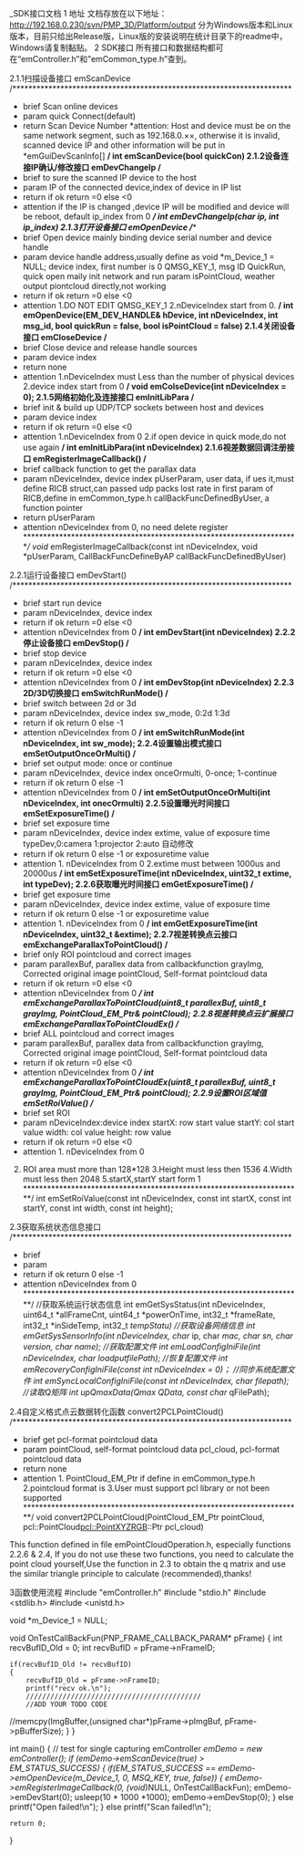 _SDK接口文档
1 地址
文档存放在以下地址：
http://192.168.0.230/svn/PMP_3D/Platform/output
分为Windows版本和Linux版本，目前只给出Release版，Linux版的安装说明在统计目录下的readme中，Windows请复制黏贴。
2 SDK接口
所有接口和数据结构都可在“emController.h”和”emCommon_type.h”查到。

2.1.1扫描设备接口 emScanDevice
/**********************************************************************
* brief 		Scan online devices
* param 	quick Connect(default)
* return		Scan Device Number
*attention: Host and device must be on the same network segment, such as 192.168.0.××, otherwise it is invalid, scanned device IP and other information will be put in *emGuiDevScanInfo[]
**********************************************************************/
int emScanDevice(bool quickCon)
2.1.2设备连接IP确认/修改接口 emDevChangeIp
/**********************************************************************
* brief 		to sure the scanned IP device to the host
* param 	IP of the connected device,index of device in IP list
* return		if ok return =0 else <0
* attention 	if the IP is changed ,device IP will be modified and device will be reboot, default ip_index from 0
**********************************************************************/
int emDevChangeIp(char* ip, int ip_index)
2.1.3打开设备接口 emOpenDevice
/**********************************************************************
* brief 		Open device mainly binding device serial number and device handle
* param 	device handle address,usually define as void *m_Device_1 = NULL;
device index, first number is 0
QMSG_KEY_1, msg ID
QuickRun, quick open maily init network and run param
isPointCloud, weather output piontcloud directly,not working
* return		if ok return =0 else <0
* attention  1.DO NOT EDIT QMSG_KEY_1 
2.nDeviceIndex start from 0.
**********************************************************************/
int emOpenDevice(EM_DEV_HANDLE& hDevice, int nDeviceIndex, int msg_id, bool quickRun = false, bool isPointCloud = false)
2.1.4关闭设备接口 emCloseDevice
/**********************************************************************
* brief 		Close device and release handle sources
* param 	device index
* return		none
* attention 	1.nDeviceIndex must Less than the number of physical devices
2.device index start from 0
**********************************************************************/
void emColseDevice(int nDeviceIndex = 0);
2.1.5网络初始化及连接接口 emInitLibPara
/**********************************************************************
* brief 		init & build up UDP/TCP sockets between host and devices
* param 	device index 
* return		if ok return =0 else <0
* attention 	1.nDeviceIndex from 0
2.if open device in quick mode,do not use again
**********************************************************************/
int emInitLibPara(int nDeviceIndex)
2.1.6视差数据回调注册接口 emRegisterImageCallback()
/**********************************************************************
* brief 		callback function to get the parallax data
* param 	nDeviceIndex, device index 
pUserParam, user data, if ues it,must define RICB struct,can passed udp packs lost rate in first param of RICB,define in emCommon_type.h
callBackFuncDefinedByUser, a function pointer
* return		pUserParam
* attention 	nDeviceIndex from 0, no need delete register
**********************************************************************/
void* emRegisterImageCallback(const int nDeviceIndex, void *pUserParam, CallBackFuncDefineByAP callBackFuncDefinedByUser)



2.2.1运行设备接口 emDevStart()
/**********************************************************************
* brief 		start run device
* param 	nDeviceIndex, device index
* return		if ok return =0 else <0
* attention	nDeviceIndex from 0 
**********************************************************************/
int emDevStart(int nDeviceIndex)
2.2.2停止设备接口 emDevStop()
/**********************************************************************
* brief 		stop device
* param 	nDeviceIndex, device index
* return		if ok return =0 else <0
* attention 	nDeviceIndex from 0 
**********************************************************************/
int emDevStop(int nDeviceIndex)
2.2.3 2D/3D切换接口 emSwitchRunMode()
/**********************************************************************
* brief 		switch between 2d or 3d
* param 	nDeviceIndex, device index
sw_mode,	 0:2d 1:3d
* return		if ok return 0 else -1
* attention 	nDeviceIndex from 0 
**********************************************************************/
int emSwitchRunMode(int nDeviceIndex, int sw_mode);
2.2.4设置输出模式接口 emSetOutputOnceOrMulti()
/**********************************************************************
* brief 		set output mode: once or continue
* param 	nDeviceIndex, device index
onceOrmulti,  0-once; 1-continue
* return		if ok return 0 else -1
* attention 	nDeviceIndex from 0 
**********************************************************************/
int emSetOutputOnceOrMulti(int nDeviceIndex, int onecOrmulti)
2.2.5设置曝光时间接口 emSetExposureTime()
/**********************************************************************
* brief 		set exposure time
* param 	nDeviceIndex, device index
extime, value of exposure time
typeDev,0:camera 1:projector 2:auto 自动修改
* return		if ok return 0 else -1 or exposuretime value
* attention 1.	nDeviceIndex from 0
2.extime must between 1000us and 20000us
**********************************************************************/
int emSetExposureTime(int nDeviceIndex, uint32_t extime, int typeDev);
2.2.6获取曝光时间接口 emGetExposureTime()
/**********************************************************************
* brief 		get exposure time
* param 	nDeviceIndex, device index
extime, value of exposure time
* return		if ok return 0 else -1 or exposuretime value
* attention 1.	nDeviceIndex from 0
**********************************************************************/
int emGetExposureTime(int nDeviceIndex, uint32_t &extime);
2.2.7视差转换点云接口 emExchangeParallaxToPointCloud()
/**********************************************************************
* brief 		only ROI pointcloud and correct images
* param 	parallexBuf, parallex data from callbackfunction
grayImg,	Corrected original image
pointCloud,	Self-format pointcloud data
* return		if ok return =0 else <0
* attention 	nDeviceIndex from 0 
**********************************************************************/
int emExchangeParallaxToPointCloud(uint8_t* parallexBuf, uint8_t *grayImg, PointCloud_EM_Ptr& pointCloud);
2.2.8视差转换点云扩展接口 emExchangeParallaxToPointCloudEx()
/**********************************************************************
* brief 		ALL pointcloud and correct images
* param 	parallexBuf, parallex data from callbackfunction
grayImg,	Corrected original image
pointCloud,	Self-format pointcloud data
* return		if ok return =0 else <0
* attention 	nDeviceIndex from 0 
**********************************************************************/
int emExchangeParallaxToPointCloudEx(uint8_t* parallexBuf, uint8_t *grayImg, PointCloud_EM_Ptr& pointCloud);
2.2.9设置ROI区域值 emSetRoiValue()
/**********************************************************************
* brief 		set ROI 
* param 	nDeviceIndex:device index
startX:  row start value
startY:	col start value
width:	col  value
height:	row value
* return		if ok return =0 else <0
* attention	1. nDeviceIndex from 0
2. ROI area must more than 128*128
3.Height must less then 1536
4.Width must less then 2048
5.startX,startY start form 1
**********************************************************************/
int emSetRoiValue(const int nDeviceIndex, const int startX, const int startY, const int width, const int height);




2.3获取系统状态信息接口 
/**********************************************************************
* brief 		
* param 	
* return		if ok return 0 else -1
* attention 	nDeviceIndex from 0
**********************************************************************/
//获取系统运行状态信息
int emGetSysStatus(int nDeviceIndex, uint64_t *allFrameCnt, uint64_t *powerOnTime, int32_t *frameRate, int32_t *inSideTemp, int32_t *tempStatu)
//获取设备网络信息
int emGetSysSensorInfo(int nDeviceIndex, char* ip, char *mac, char *sn, char *version, char *name);
//获取配置文件
int emLoadConfigIniFile(int nDeviceIndex, char* loadputfilePath);
//恢复配置文件
int emRecoveryConfigIniFile(const int nDeviceIndex =  0)；
//同步系统配置文件
int emSyncLocalConfigIniFile(const int nDeviceIndex, char* filepath);
//读取Q矩阵
int upQmaxData(Qmax* QData, const char* qFilePath);


2.4自定义格式点云数据转化函数 convert2PCLPointCloud()
/**********************************************************************
* brief 		get pcl-format pointcloud data
* param 	pointCloud, self-format pointcloud data
pcl_cloud,	pcl-format pointcloud data
* return		none
* attention 	1.	PointCloud_EM_Ptr if define in emCommon_type.h
2.pointcloud format is <xyzrgb>
3.User must support pcl library or not been supported
**********************************************************************/
void convert2PCLPointCloud(PointCloud_EM_Ptr pointCloud, pcl::PointCloud<pcl::PointXYZRGB>::Ptr pcl_cloud)

This function defined in file emPointCloudOperation.h, especially functions 2.2.6 & 2.4, If you do not use these two functions, you need to calculate the point cloud yourself,Use the function in 2.3 to obtain the q matrix and use the similar triangle principle to calculate (recommended),thanks!




3函数使用流程
#include "emController.h"
#include "stdio.h"
#include <stdlib.h>
#include <unistd.h>

void *m_Device_1 = NULL;

void OnTestCallBackFun(PNP_FRAME_CALLBACK_PARAM* pFrame)
{
    int recvBufID_Old = 0;
    int recvBufID = pFrame->nFrameID;

    if(recvBufID_Old != recvBufID)
    {
        recvBufID_Old = pFrame->nFrameID;
        printf("recv ok.\n");
        ///////////////////////////////////////////
        //ADD YOUR TODO CODE
//memcpy(ImgBuffer,(unsigned char*)pFrame->pImgBuf, 	pFrame->pBufferSize);
    }
}

int main()
{
    // test for single capturing
    emController *emDemo = new emController();
    if (emDemo->emScanDevice(true) > EM_STATUS_SUCCESS) 
    {
        if(EM_STATUS_SUCCESS == emDemo->emOpenDevice(m_Device_1, 0, MSQ_KEY, true, false))
        {
 	  emDemo->emRegisterImageCallback(0, (void*)NULL, OnTestCallBackFun);
	  emDemo->emDevStart(0);
    	  usleep(10 * 1000 *1000);
    	  emDemo->emDevStop(0);
        }
        else
            printf("Open failed!\n");
    }
    else
        printf("Scan failed!\n");
    
    return 0;
}